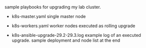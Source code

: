 sample playbooks for upgrading my lab cluster. 
 - k8s-master.yaml
    single master node

 - k8s-workers.yaml
    worker nodes executed as rolling upgrade

 - k8s-ansible-upgrade-29.2-29.3.log
    example log of an executed upgrade. 
    sample deployment and node list at the end



